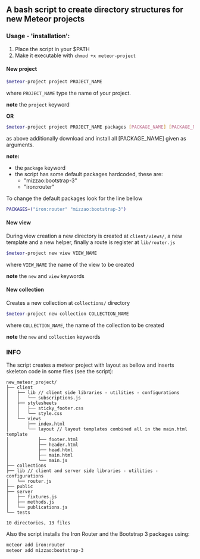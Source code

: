 ## A bash script to create directory structures for new Meteor projects

### Usage - 'installation':

1. Place the script in your $PATH
2. Make it executable with `chmod +x meteor-project`

#### New project

```bash
$meteor-project project PROJECT_NAME
```

where `PROJECT_NAME` type the name of your project.

**note** the `project` keyword

**OR**

```bash
$meteor-project project PROJECT_NAME packages [PACKAGE_NAME] [PACKAGE_NAME] ...
```

as above additionally download and install all [PACKAGE_NAME] given as arguments.

**note:** 
* the `package` keyword
* the script has some default packages hardcoded, these are:
  * "mizzao:bootstrap-3"
  * "iron:router"

To change the default packages look for the line bellow

```bash
PACKAGES=("iron:router" "mizzao:bootstrap-3")
```

#### New view

During view creation a new directory is created at `client/views/`, a new template and a new helper, finally a route is register at `lib/router.js`

```bash
$meteor-project new view VIEW_NAME
```

where `VIEW_NAME` the name of the view to be created

**note** the `new` and `view` keywords

#### New collection

Creates a new collection at `collections/` directory

```bash
$meteor-project new collection COLLECTION_NAME
```

where `COLLECTION_NAME`, the name of the collection to be created

**note** the `new` and `collection` keywords


### INFO

The script creates a meteor project with layout as bellow and inserts skeleton code in some files (see the script):

```
new_meteor_project/
├── client
│   ├── lib // client side libraries - utilities - configurations
│   │   └── subscriptions.js
│   ├── stylesheets
│   │   ├── sticky_footer.css
│   │   └── style.css
│   └── views
│       ├── index.html
│       └── layout // layout templates combined all in the main.html template
│           ├── footer.html
│           ├── header.html
│           ├── head.html
│           ├── main.html
│           └── main.js
├── collections
├── lib // client and server side libraries - utilities - configurations
│   └── router.js
├── public
├── server
│   ├── fixtures.js
│   ├── methods.js
│   └── publications.js
└── tests

10 directories, 13 files

```

Also the script installs the Iron Router and the Bootstrap 3 packages using:

```bash
meteor add iron:router
meteor add mizzao:bootstrap-3
```
